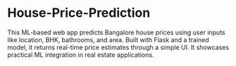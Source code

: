 # House-Price-Prediction
This ML-based web app predicts Bangalore house prices using user inputs like location, BHK, bathrooms, and area. Built with Flask and a trained model, it returns real-time price estimates through a simple UI. It showcases practical ML integration in real estate applications.
